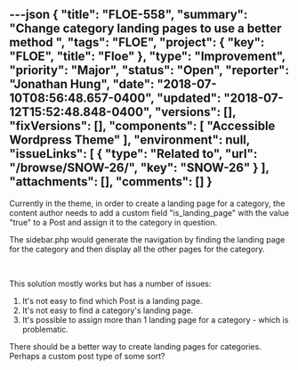 ---json
{
  "title": "FLOE-558",
  "summary": "Change category landing pages to use a better method ",
  "tags": "FLOE",
  "project": {
    "key": "FLOE",
    "title": "Floe"
  },
  "type": "Improvement",
  "priority": "Major",
  "status": "Open",
  "reporter": "Jonathan Hung",
  "date": "2018-07-10T08:56:48.657-0400",
  "updated": "2018-07-12T15:52:48.848-0400",
  "versions": [],
  "fixVersions": [],
  "components": [
    "Accessible Wordpress Theme"
  ],
  "environment": null,
  "issueLinks": [
    {
      "type": "Related to",
      "url": "/browse/SNOW-26/",
      "key": "SNOW-26"
    }
  ],
  "attachments": [],
  "comments": []
}
---
Currently in the theme, in order to create a landing page for a category, the content author needs to add a custom field "is\_landing\_page" with the value "true" to a Post and assign it to the category in question.

The sidebar.php would generate the navigation by finding the landing page for the category and then display all the other pages for the category.

 

This solution mostly works but has a number of issues:

1. It's not easy to find which Post is a landing page.
2. It's not easy to find a category's landing page.
3. It's possible to assign more than 1 landing page for a category - which is problematic.

There should be a better way to create landing pages for categories. Perhaps a custom post type of some sort?

        